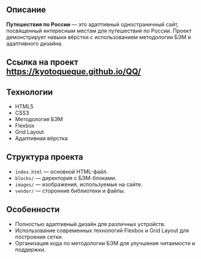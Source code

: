 ## Описание

**Путешествия по России** — это адаптивный одностраничный сайт, посвященный интересным местам для путешествий по России. Проект демонстрирует навыки вёрстки с использованием методологии БЭМ и адаптивного дизайна.

## Ссылка на проект https://kyotoqueque.github.io/QQ/

## Технологии

- HTML5
- CSS3
- Методология БЭМ
- Flexbox
- Grid Layout
- Адаптивная вёрстка

## Структура проекта

- `index.html` — основной HTML-файл.
- `blocks/` — директория с БЭМ-блоками.
- `images/` — изображения, используемые на сайте.
- `vendor/` — сторонние библиотеки и файлы.

## Особенности

- Полностью адаптивный дизайн для различных устройств.
- Использование современных технологий Flexbox и Grid Layout для построения сетки.
- Организация кода по методологии БЭМ для улучшения читаемости и поддержки.



